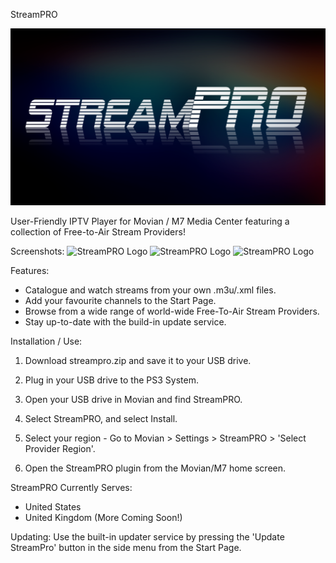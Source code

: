 StreamPRO

![StreamPRO Logo](/logo.png)


User-Friendly IPTV Player for Movian / M7 Media Center featuring a collection of Free-to-Air Stream Providers!

Screenshots:
![StreamPRO Logo](https://preview.redd.it/hpkygt44o7ic1.png)
![StreamPRO Logo](https://preview.redd.it/d633ab35o7ic1.png)
![StreamPRO Logo](https://preview.redd.it/33h5ddg5o7ic1.png)

Features:
* Catalogue and watch streams from your own .m3u/.xml files.
* Add your favourite channels to the Start Page.
* Browse from a wide range of world-wide Free-To-Air Stream Providers.
* Stay up-to-date with the build-in update service.

Installation / Use:
1) Download streampro.zip and save it to your USB drive.

2) Plug in your USB drive to the PS3 System.

3) Open your USB drive in Movian and find StreamPRO.

4) Select StreamPRO, and select Install.

5) Select your region - Go to Movian > Settings > StreamPRO > 'Select Provider Region'.

6) Open the StreamPRO plugin from the Movian/M7 home screen.

StreamPRO Currently Serves:
* United States
* United Kingdom
(More Coming Soon!)

Updating:
Use the built-in updater service by pressing the 'Update StreamPro' button in the side menu from the Start Page. 
